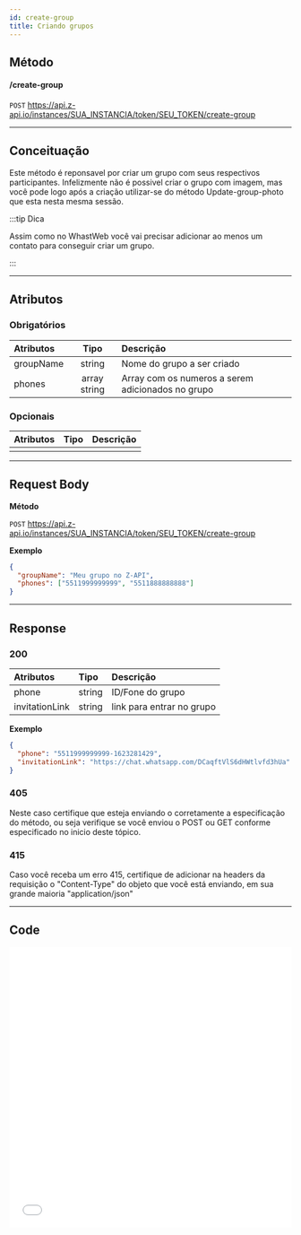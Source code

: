 ```yaml
---
id: create-group
title: Criando grupos
---
```


## Método

#### /create-group

`POST` https://api.z-api.io/instances/SUA_INSTANCIA/token/SEU_TOKEN/create-group

---

## Conceituação

Este método é reponsavel por criar um grupo com seus respectivos participantes. Infelizmente não é possivel criar o grupo com imagem, mas você pode logo após a criação utilizar-se do método Update-group-photo que esta nesta mesma sessão.

:::tip Dica

Assim como no WhastWeb você vai precisar adicionar ao menos um contato para conseguir criar um grupo.

:::

---

## Atributos

### Obrigatórios

| Atributos |     Tipo     | Descrição                                         |
| :-------- | :----------: | :------------------------------------------------ |
| groupName |    string    | Nome do grupo a ser criado                        |
| phones    | array string | Array com os numeros a serem adicionados no grupo |

### Opcionais

| Atributos | Tipo | Descrição |
| :-------- | :--: | :-------- |
|           |      |           |

---

## Request Body

**Método**

`POST` https://api.z-api.io/instances/SUA_INSTANCIA/token/SEU_TOKEN/create-group

**Exemplo**

```json
{
  "groupName": "Meu grupo no Z-API",
  "phones": ["5511999999999", "5511888888888"]
}
```

---

## Response

### 200

| Atributos      | Tipo   | Descrição                 |
| :------------- | :----- | :------------------------ |
| phone          | string | ID/Fone do grupo          |
| invitationLink | string | link para entrar no grupo |

**Exemplo**

```json
{
  "phone": "5511999999999-1623281429",
  "invitationLink": "https://chat.whatsapp.com/DCaqftVlS6dHWtlvfd3hUa"
}
```

### 405

Neste caso certifique que esteja enviando o corretamente a especificação do método, ou seja verifique se você enviou o POST ou GET conforme especificado no inicio deste tópico.

### 415

Caso você receba um erro 415, certifique de adicionar na headers da requisição o "Content-Type" do objeto que você está enviando, em sua grande maioria "application/json"

---

## Code

<iframe src="//api.apiembed.com/?source=https://raw.githubusercontent.com/Z-API/z-api-docs/main/json-examples/creat-group.json&targets=all" frameborder="0" scrolling="no" width="100%" height="500px" seamless></iframe>
